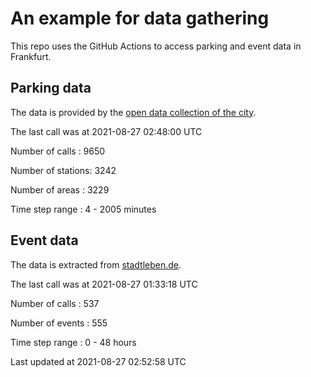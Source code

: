 # An example for data gathering

This repo uses the GitHub Actions to access parking and event data in Frankfurt.

## Parking data
The data is provided by the [open data collection of the city](https://www.offenedaten.frankfurt.de/).

The last call was at 2021-08-27 02:48:00 UTC

Number of calls   : 9650

Number of stations: 3242

Number of areas   : 3229

Time step range   :    4 - 2005 minutes


## Event data
The data is extracted from [stadtleben.de](https://stadtleben.de/frankfurt/).

The last call was at 2021-08-27 01:33:18 UTC

Number of calls   : 537

Number of events  : 555

Time step range   :   0 -  48 hours


Last updated at 2021-08-27 02:52:58 UTC

